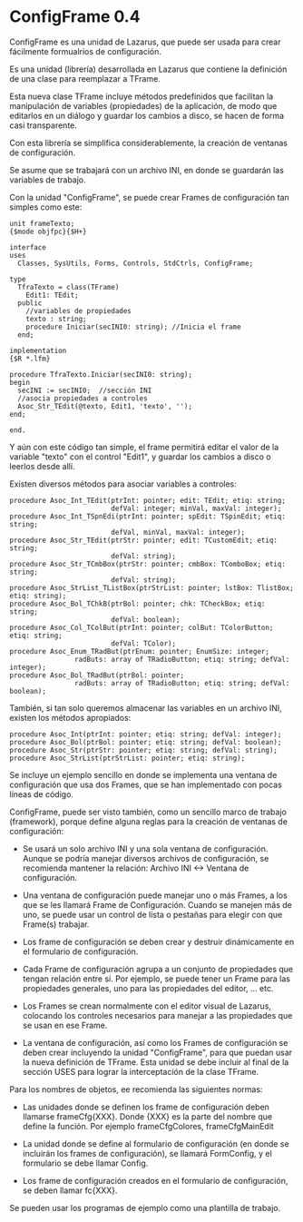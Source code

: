ConfigFrame 0.4
===============

ConfigFrame es una unidad de Lazarus, que puede ser usada para crear fácilmente formualrios de configuración.

Es una unidad (librería) desarrollada en Lazarus que contiene la definición de una clase para reemplazar a TFrame.

Esta nueva clase TFrame incluye métodos predefinidos que facilitan la manipulación de variables (propiedades) de la aplicación, de modo que editarlos en un diálogo y guardar los cambios a disco, se hacen de forma casi transparente.

Con esta librería se simplifica considerablemente, la creación de ventanas de configuración.

Se asume que se trabajará con un archivo INI, en donde se guardarán las variables de trabajo.

Con la unidad "ConfigFrame", se puede crear Frames de configuración tan simples
como este:


```
unit frameTexto;
{$mode objfpc}{$H+}

interface
uses
  Classes, SysUtils, Forms, Controls, StdCtrls, ConfigFrame; 

type
  TfraTexto = class(TFrame)
    Edit1: TEdit;
  public
    //variables de propiedades
    texto : string;
    procedure Iniciar(secINI0: string); //Inicia el frame
  end;

implementation
{$R *.lfm}

procedure TfraTexto.Iniciar(secINI0: string);
begin
  secINI := secINI0;  //sección INI
  //asocia propiedades a controles
  Asoc_Str_TEdit(@texto, Edit1, 'texto', '');
end;

end.
```

Y aún con este código tan simple, el frame permitirá editar el valor de la variable
"texto" con el control "Edit1", y guardar los cambios a disco o leerlos desde allí.

Existen diversos métodos para asociar variables a controles:
```
procedure Asoc_Int_TEdit(ptrInt: pointer; edit: TEdit; etiq: string;
						 defVal: integer; minVal, maxVal: integer);
procedure Asoc_Int_TSpnEdi(ptrInt: pointer; spEdit: TSpinEdit; etiq: string;
						 defVal, minVal, maxVal: integer);
procedure Asoc_Str_TEdit(ptrStr: pointer; edit: TCustomEdit; etiq: string;
						 defVal: string);
procedure Asoc_Str_TCmbBox(ptrStr: pointer; cmbBox: TComboBox; etiq: string;
						 defVal: string);
procedure Asoc_StrList_TListBox(ptrStrList: pointer; lstBox: TlistBox; etiq: string);
procedure Asoc_Bol_TChkB(ptrBol: pointer; chk: TCheckBox; etiq: string;
						 defVal: boolean);
procedure Asoc_Col_TColBut(ptrInt: pointer; colBut: TColorButton; etiq: string;
						 defVal: TColor);
procedure Asoc_Enum_TRadBut(ptrEnum: pointer; EnumSize: integer;
				radButs: array of TRadioButton; etiq: string; defVal: integer);
procedure Asoc_Bol_TRadBut(ptrBol: pointer;
				radButs: array of TRadioButton; etiq: string; defVal: boolean);
```

También, si tan solo queremos almacenar las variables en un archivo INI, existen los métodos apropiados:

```
procedure Asoc_Int(ptrInt: pointer; etiq: string; defVal: integer);
procedure Asoc_Bol(ptrBol: pointer; etiq: string; defVal: boolean);
procedure Asoc_Str(ptrStr: pointer; etiq: string; defVal: string);
procedure Asoc_StrList(ptrStrList: pointer; etiq: string);
```

Se incluye un ejemplo sencillo en donde se implementa una ventana de configuración que usa dos Frames, que se han implementado con pocas líneas de código.

ConfigFrame, puede ser visto también, como un sencillo marco de trabajo (framework), porque define alguna reglas para la creación de ventanas de configuración:

* Se usará un solo archivo INI y una sola ventana de configuración. Aunque se podría manejar diversos archivos de configuración, se recomienda mantener la relación:  Archivo INI <-> Ventana de configuración.

* Una ventana de configuración puede manejar uno o más Frames, a los que se les llamará Frame de Configuración. Cuando se manejen más de uno, se puede usar un control de  lista o pestañas para elegir con que Frame(s) trabajar.

* Los frame de configuración se deben crear y destruir dinámicamente en el formulario de configuración.

* Cada Frame de configuración agrupa a un conjunto de propiedades que tengan relación entre sí. Por ejemplo, se puede tener un Frame para las propiedades generales, uno para las propiedades del editor, ... etc.

* Los Frames se crean normalmente con el editor visual de Lazarus, colocando los controles necesarios para manejar a las propiedades que se usan en ese Frame.
 
* La ventana de configuración, así como los Frames de configuración se deben crear incluyendo la unidad "ConfigFrame", para que puedan usar la nueva definición de TFrame. Esta unidad se debe incluir al final de la sección USES para lograr la interceptación de la clase TFrame.

Para los nombres de objetos, ee recomienda las siguientes normas:

* Las unidades donde se definen los frame de configuración deben llamarse frameCfg{XXX}. Donde {XXX} es la parte del nombre que define la función. Por ejemplo frameCfgColores, frameCfgMainEdit

* La unidad donde se define al formulario  de configuración (en donde se incluirán los frames de configuración), se llamará FormConfig, y el formulario se debe llamar Config.

* Los frame de configuración creados en el formulario de configuración, se deben llamar fc{XXX}.

Se pueden usar los programas de ejemplo como una plantilla de trabajo.

